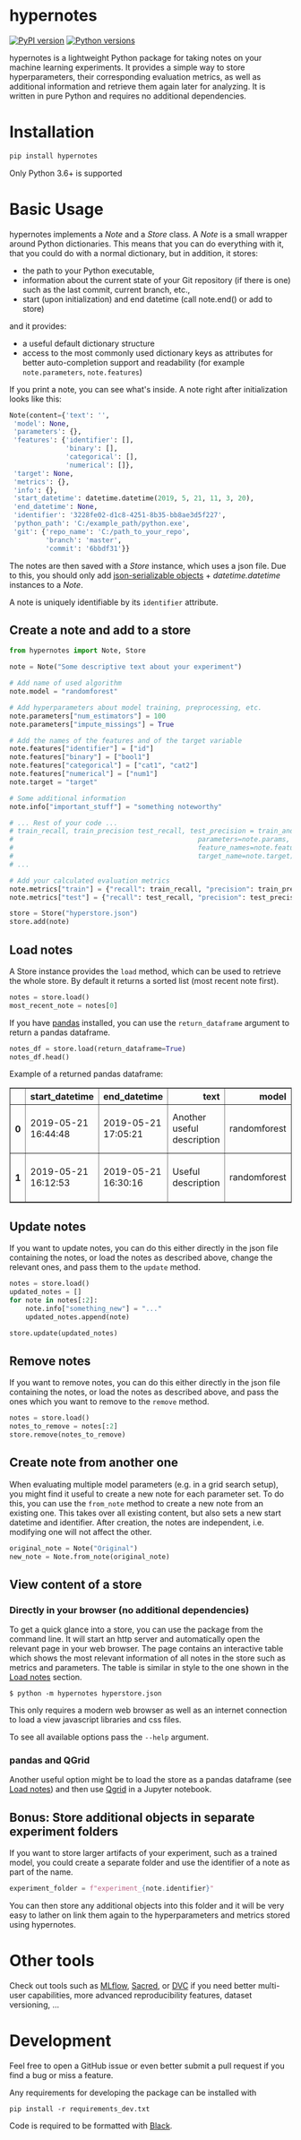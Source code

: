 # hypernotes
[![PyPI version](http://img.shields.io/pypi/v/hypernotes.svg?style=flat-square&color=blue)](https://pypi.python.org/pypi/hypernotes/) [![Python versions](https://img.shields.io/pypi/pyversions/hypernotes.svg?style=flat-square&color=blue)]()

hypernotes is a lightweight Python package for taking notes on your machine learning experiments. It provides a simple way to store hyperparameters, their corresponding evaluation metrics, as well as additional information and retrieve them again later for analyzing. It is written in pure Python and requires no additional dependencies.

# Installation
```bash
pip install hypernotes
```

Only Python 3.6+ is supported

# Basic Usage
hypernotes implements a *Note* and a *Store* class. A *Note* is a small wrapper around Python dictionaries. This means that you can do everything with it, that you could do with a normal dictionary, but in addition, it stores:

* the path to your Python executable,
* information about the current state of your Git repository (if there is one) such as the last commit, current branch, etc.,
* start (upon initialization) and end datetime (call note.end() or add to store)

and it provides:

* a useful default dictionary structure
* access to the most commonly used dictionary keys as attributes for better auto-completion support and readability (for example `note.parameters`, `note.features`)

If you print a note, you can see what's inside. A note right after initialization looks like this:
```python
Note(content={'text': '',
 'model': None,
 'parameters': {},
 'features': {'identifier': [],
              'binary': [],
              'categorical': [],
              'numerical': []},
 'target': None,
 'metrics': {},
 'info': {},
 'start_datetime': datetime.datetime(2019, 5, 21, 11, 3, 20),
 'end_datetime': None,
 'identifier': '3228fe02-d1c8-4251-8b35-bb8ae3d5f227',
 'python_path': 'C:/example_path/python.exe',
 'git': {'repo_name': 'C:/path_to_your_repo',
         'branch': 'master',
         'commit': '6bbdf31'}}
```

The notes are then saved with a *Store* instance, which uses a json file. Due to this, you should only add [json-serializable objects](https://docs.python.org/3/library/json.html#py-to-json-table) + *datetime.datetime* instances to a *Note*.

A note is uniquely identifiable by its `identifier` attribute.

## Create a note and add to a store
```python
from hypernotes import Note, Store

note = Note("Some descriptive text about your experiment")

# Add name of used algorithm
note.model = "randomforest"

# Add hyperparameters about model training, preprocessing, etc.
note.parameters["num_estimators"] = 100
note.parameters["impute_missings"] = True

# Add the names of the features and of the target variable
note.features["identifier"] = ["id"]
note.features["binary"] = ["bool1"]
note.features["categorical"] = ["cat1", "cat2"]
note.features["numerical"] = ["num1"]
note.target = "target"

# Some additional information
note.info["important_stuff"] = "something noteworthy"

# ... Rest of your code ...
# train_recall, train_precision test_recall, test_precision = train_and_evaluate_model(
#                                              parameters=note.params,
#                                              feature_names=note.features,
#                                              target_name=note.target)
# ...

# Add your calculated evaluation metrics
note.metrics["train"] = {"recall": train_recall, "precision": train_precision}
note.metrics["test"] = {"recall": test_recall, "precision": test_precision}

store = Store("hyperstore.json")
store.add(note)
```

## Load notes
A Store instance provides the `load` method, which can be used to retrieve the whole store. By default it returns a sorted list (most recent note first).
```python
notes = store.load()
most_recent_note = notes[0]
```

If you have [pandas](https://github.com/pandas-dev/pandas) installed, you can use the `return_dataframe` argument to return a pandas dataframe.
```python
notes_df = store.load(return_dataframe=True)
notes_df.head()
```
Example of a returned pandas dataframe:
<table border="1" class="dataframe">
  <thead>
    <tr style="text-align: right;">
      <th></th>
      <th>start_datetime</th>
      <th>end_datetime</th>
      <th>text</th>
      <th>model</th>
      <th>metrics.test.precision</th>
      <th>metrics.test.recall</th>
      <th>metrics.train.precision</th>
      <th>metrics.train.recall</th>
      <th>parameters.min_sample_split</th>
      <th>parameters.num_estimators</th>
      <th>parameters.sample_weight</th>
      <th>features.binary</th>
      <th>features.categorical</th>
      <th>features.identifier</th>
      <th>features.numerical</th>
      <th>target</th>
      <th>git.branch</th>
      <th>git.commit</th>
      <th>git.repo_name</th>
      <th>identifier</th>
      <th>info.important_stuff</th>
      <th>python_path</th>
    </tr>
  </thead>
  <tbody>
    <tr>
      <th>0</th>
      <td>2019-05-21 16:44:48</td>
      <td>2019-05-21 17:05:21</td>
      <td>Another useful description</td>
      <td>randomforest</td>
      <td>0.29</td>
      <td>0.29</td>
      <td>0.40</td>
      <td>0.50</td>
      <td>7</td>
      <td>150</td>
      <td>None</td>
      <td>[bool1]</td>
      <td>[cat1, cat2]</td>
      <td>[id]</td>
      <td>[num1]</td>
      <td>target</td>
      <td>master</td>
      <td>5e098ab</td>
      <td>C:/path_to_your_repo</td>
      <td>0f84217d-e01b-466d-9a73-001827c60584</td>
      <td>something noteworthy</td>
      <td>C:/example_path/python.exe</td>
    </tr>
    <tr>
      <th>1</th>
      <td>2019-05-21 16:12:53</td>
      <td>2019-05-21 16:30:16</td>
      <td>Useful description</td>
      <td>randomforest</td>
      <td>0.82</td>
      <td>0.29</td>
      <td>0.91</td>
      <td>0.98</td>
      <td>7</td>
      <td>100</td>
      <td>balanced</td>
      <td>[bool1]</td>
      <td>[cat1, cat2]</td>
      <td>[id]</td>
      <td>[num1]</td>
      <td>target</td>
      <td>master</td>
      <td>5e098ab</td>
      <td>C:/path_to_your_repo</td>
      <td>dd8bbc32-ff8f-433d-9eec-a24a7859622f</td>
      <td>something noteworthy</td>
      <td>C:/example_path/python.exe</td>
    </tr>
  </tbody>
</table>

## Update notes
If you want to update notes, you can do this either directly in the json file containing the notes, or load the notes as described above, change the relevant ones, and pass them to the `update` method.
```python
notes = store.load()
updated_notes = []
for note in notes[:2]:
    note.info["something_new"] = "..."
    updated_notes.append(note)

store.update(updated_notes)
```

## Remove notes
If you want to remove notes, you can do this either directly in the json file containing the notes, or load the notes as described above, and pass the ones which you want to remove to the `remove` method.
```python
notes = store.load()
notes_to_remove = notes[:2]
store.remove(notes_to_remove)
```

## Create note from another one
When evaluating multiple model parameters (e.g. in a grid search setup), you might find it useful to create a new note for each parameter set. To do this, you can use the `from_note` method to create a new note from an existing one. This takes over all existing content, but also sets a new start datetime and identifier. After creation, the notes are independent, i.e. modifying one will not affect the other.

```python
original_note = Note("Original")
new_note = Note.from_note(original_note)
```

## View content of a store
### Directly in your browser (no additional dependencies)
To get a quick glance into a store, you can use the package from the command line. It will start an http server and automatically open the relevant page in your web browser. The page contains an interactive table which shows the most relevant information of all notes in the store such as metrics and parameters. The table is similar in style to the one shown in the [Load notes](#load-notes) section.
```
$ python -m hypernotes hyperstore.json
```
This only requires a modern web browser as well as an internet connection to load a view javascript libraries and css files.

To see all available options pass the `--help` argument.

### pandas and QGrid
Another useful option might be to load the store as a pandas dataframe (see [Load notes](#load-notes)) and then use [Qgrid](https://github.com/quantopian/qgrid) in a Jupyter notebook.

## Bonus: Store additional objects in separate experiment folders
If you want to store larger artifacts of your experiment, such as a trained model, you could create a separate folder and use the identifier of a note as part of the name.

```python
experiment_folder = f"experiment_{note.identifier}"
```
You can then store any additional objects into this folder and it will be very easy to lather on link them again to the hyperparameters and metrics stored using hypernotes.

# Other tools
Check out tools such as [MLflow](https://mlflow.org/), [Sacred](https://sacred.readthedocs.io/en/latest/index.html), or [DVC](https://dvc.org/) if you need better multi-user capabilities, more advanced reproducibility features, dataset versioning, ...

# Development
Feel free to open a GitHub issue or even better submit a pull request if you find a bug or miss a feature.

Any requirements for developing the package can be installed with
```
pip install -r requirements_dev.txt
```

Code is required to be formatted with [Black](https://github.com/python/black).